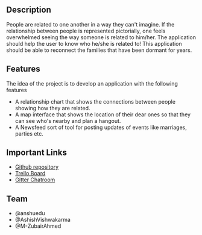 ## Description
People are related to one another in a way they can't imagine. If the relationship between people is represented pictorially, one feels overwhelmed seeing the way someone is related to him/her. The application should help the user to know who he/she is related to! This application should be able to reconnect the families that have been dormant for years. 

## Features
The idea of the project is to develop an application with the following features  
- A relationship chart that shows the connections between people showing how they are related.
- A map interface that shows the location of their dear ones so that they can see who's nearby and plan a hangout. 
- A Newsfeed sort of tool for posting updates of events like marriages, parties etc. 

## Important Links

- [Github repository](https://github.com/nafri-irfan96/My-Extended-Family)
- [Trello Board](https://trello.com/b/duQBOmFx/my-extended-family)
- [Gitter Chatroom](https://gitter.im/My-Extended-Family)

## Team
- @anshuedu
- @AshishVishwakarma
- @M-ZubairAhmed
